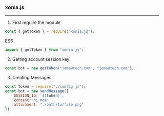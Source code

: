 ### xonia.js

---

1. First require the module
```js Common JS
const { getToken } = require("xonia.js");
```
ES6
```js
import { getToken } from "xonia.js";
```

2. Getting account session key

```js
const bot = new getToken("joma@tech.com", "joma@tech.com");
```

3. Creating Messages

```js
const token = require("./config.js");
const bot = new sendMessage({
    SESSION_ID: `${token}`,
    content:"hi mom",
    attachment: "./path/to/file.png"
})
```